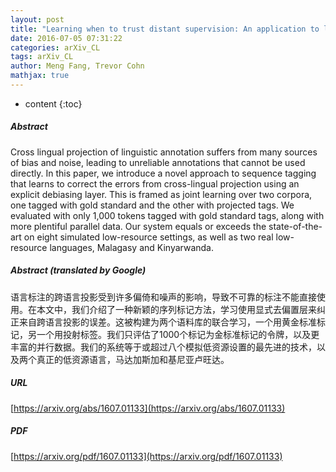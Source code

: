 ```yaml
---
layout: post
title: "Learning when to trust distant supervision: An application to low-resource POS tagging using cross-lingual projection"
date: 2016-07-05 07:31:22
categories: arXiv_CL
tags: arXiv_CL
author: Meng Fang, Trevor Cohn
mathjax: true
---
```


* content
{:toc}

##### Abstract
Cross lingual projection of linguistic annotation suffers from many sources of bias and noise, leading to unreliable annotations that cannot be used directly. In this paper, we introduce a novel approach to sequence tagging that learns to correct the errors from cross-lingual projection using an explicit debiasing layer. This is framed as joint learning over two corpora, one tagged with gold standard and the other with projected tags. We evaluated with only 1,000 tokens tagged with gold standard tags, along with more plentiful parallel data. Our system equals or exceeds the state-of-the-art on eight simulated low-resource settings, as well as two real low-resource languages, Malagasy and Kinyarwanda.

##### Abstract (translated by Google)
语言标注的跨语言投影受到许多偏倚和噪声的影响，导致不可靠的标注不能直接使用。在本文中，我们介绍了一种新颖的序列标记方法，学习使用显式去偏置层来纠正来自跨语言投影的误差。这被构建为两个语料库的联合学习，一个用黄金标准标记，另一个用投射标签。我们只评估了1000个标记为金标准标记的令牌，以及更丰富的并行数据。我们的系统等于或超过八个模拟低资源设置的最先进的技术，以及两个真正的低资源语言，马达加斯加和基尼亚卢旺达。

##### URL
[https://arxiv.org/abs/1607.01133](https://arxiv.org/abs/1607.01133)

##### PDF
[https://arxiv.org/pdf/1607.01133](https://arxiv.org/pdf/1607.01133)

